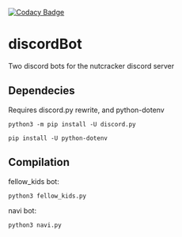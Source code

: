 [![Codacy Badge](https://api.codacy.com/project/badge/Grade/a0957cdb0de64e70b60b3333a4a20eaa)](https://www.codacy.com?utm_source=github.com&amp;utm_medium=referral&amp;utm_content=peppizza/discordBot&amp;utm_campaign=Badge_Grade)
# discordBot

Two discord bots for the nutcracker discord server

## Dependecies

Requires discord.py rewrite, and python-dotenv

`python3 -m pip install -U discord.py`

`pip install -U python-dotenv`

## Compilation

fellow_kids bot:

`python3 fellow_kids.py`

navi bot:

`python3 navi.py`

